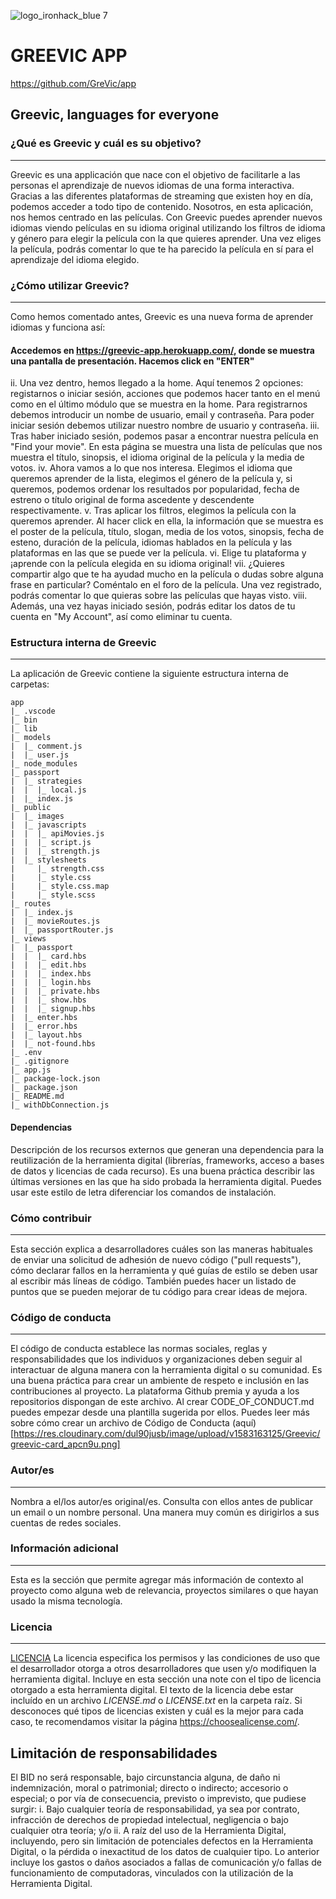 ![logo_ironhack_blue 7](https://res.cloudinary.com/dul90jusb/image/upload/v1583152727/Greevic/logo-grevic-pantone_jnzy0x.png)
# GREEVIC APP
https://github.com/GreVic/app
## Greevic, languages for everyone
### ¿Qué es Greevic y cuál es su objetivo?
---
Greevic es una applicación que nace con el objetivo de facilitarle a las personas el aprendizaje de nuevos idiomas de una forma interactiva. Gracias a las diferentes plataformas de streaming que existen hoy en día, podemos acceder a todo tipo de contenido. Nosotros, en esta aplicación, nos hemos centrado en las películas. 
Con Greevic puedes aprender nuevos idiomas viendo películas en su idioma original utilizando los filtros de idioma y género para elegir la película con la que quieres aprender. Una vez eliges la película, podrás comentar lo que te ha parecido la película en sí para el aprendizaje del idioma elegido.
### ¿Cómo utilizar Greevic?
---
Como hemos comentado antes, Greevic es una nueva forma de aprender idiomas y funciona así:
#### Accedemos en https://greevic-app.herokuapp.com/, donde se muestra una pantalla de presentación. Hacemos click en "ENTER"
ii. Una vez dentro, hemos llegado a la home. Aquí tenemos 2 opciones: registarnos o iniciar sesión, acciones que podemos hacer tanto en el menú como en el último módulo que se muestra en la home. Para registrarnos debemos introducir un nombe de usuario, email y contraseña. Para poder iniciar sesión debemos utilizar nuestro nombre de usuario y contraseña.
iii. Tras haber iniciado sesión, podemos pasar a encontrar nuestra película en "Find your movie". En esta página se muestra una lista de películas que nos muestra el título, sinopsis, el idioma original de la película y la media de votos.
iv. Ahora vamos a lo que nos interesa. Elegimos el idioma que queremos aprender de la lista, elegimos el género de la película y, si queremos, podemos ordenar los resultados por popularidad, fecha de estreno o título original de forma ascedente y descendente respectivamente.
v. Tras aplicar los filtros, elegimos la película con la queremos aprender. Al hacer click en ella, la información que se muestra es el poster de la película, título, slogan, media de los votos, sinopsis, fecha de esteno, duración de la película, idiomas hablados en la película y las plataformas en las que se puede ver la película.
vi. Elige tu plataforma y ¡aprende con la película elegida en su idioma original!
vii. ¿Quieres compartir algo que te ha ayudad mucho en la película o dudas sobre alguna frase en particular? Coméntalo en el foro de la película. Una vez registrado, podrás comentar lo que quieras sobre las películas que hayas visto.
viii. Además, una vez hayas iniciado sesión, podrás editar los datos de tu cuenta en "My Account", así como eliminar tu cuenta.
### Estructura interna de Greevic
---
La aplicación de Greevic contiene la siguiente estructura interna de carpetas:
```
app
|_ .vscode
|_ bin
|_ lib
|_ models
|  |_ comment.js
|  |_ user.js
|_ node_modules
|_ passport
|  |_ strategies
|  |  |_ local.js
|  |_ index.js
|_ public
|  |_ images
|  |_ javascripts
|  |  |_ apiMovies.js
|  |  |_ script.js
|  |  |_ strength.js
|  |_ stylesheets
|     |_ strength.css
|     |_ style.css
|     |_ style.css.map
|     |_ style.scss 
|_ routes
|  |_ index.js
|  |_ movieRoutes.js
|  |_ passportRouter.js
|_ views
|  |_ passport
|  |  |_ card.hbs
|  |  |_ edit.hbs
|  |  |_ index.hbs
|  |  |_ login.hbs
|  |  |_ private.hbs
|  |  |_ show.hbs
|  |  |_ signup.hbs
|  |_ enter.hbs
|  |_ error.hbs
|  |_ layout.hbs
|  |_ not-found.hbs
|_ .env
|_ .gitignore
|_ app.js
|_ package-lock.json
|_ package.json
|_ README.md
|_ withDbConnection.js
```
#### Dependencias
Descripción de los recursos externos que generan una dependencia para la reutilización de la herramienta digital (librerías, frameworks, acceso a bases de datos y licencias de cada recurso). Es una buena práctica describir las últimas versiones en las que ha sido probada la herramienta digital. 
    Puedes usar este estilo de letra diferenciar los comandos de instalación.
### Cómo contribuir
---
Esta sección explica a desarrolladores cuáles son las maneras habituales de enviar una solicitud de adhesión de nuevo código ("pull requests"), cómo declarar fallos en la herramienta y qué guías de estilo se deben usar al escribir más líneas de código. También puedes hacer un listado de puntos que se pueden mejorar de tu código para crear ideas de mejora.
### Código de conducta 
---
El código de conducta establece las normas sociales, reglas y responsabilidades que los individuos y organizaciones deben seguir al interactuar de alguna manera con la herramienta digital o su comunidad. Es una buena práctica para crear un ambiente de respeto e inclusión en las contribuciones al proyecto. 
La plataforma Github premia y ayuda a los repositorios dispongan de este archivo. Al crear CODE_OF_CONDUCT.md puedes empezar desde una plantilla sugerida por ellos. Puedes leer más sobre cómo crear un archivo de Código de Conducta (aquí)[https://res.cloudinary.com/dul90jusb/image/upload/v1583163125/Greevic/greevic-card_apcn9u.png]
### Autor/es
---
Nombra a el/los autor/es original/es. Consulta con ellos antes de publicar un email o un nombre personal. Una manera muy común es dirigirlos a sus cuentas de redes sociales.
### Información adicional
---
Esta es la sección que permite agregar más información de contexto al proyecto como alguna web de relevancia, proyectos similares o que hayan usado la misma tecnología.
### Licencia 
---
[LICENCIA](https://github.com/EL-BID/Plantilla-de-repositorio/blob/master/LICENSE.md)
La licencia especifica los permisos y las condiciones de uso que el desarrollador otorga a otros desarrolladores que usen y/o modifiquen la herramienta digital.
Incluye en esta sección una note con el tipo de licencia otorgado a esta herramienta digital. El texto de la licencia debe estar incluído en un archivo *LICENSE.md* o *LICENSE.txt* en la carpeta raíz.
Si desconoces qué tipos de licencias existen y cuál es la mejor para cada caso, te recomendamos visitar la página https://choosealicense.com/.
## Limitación de responsabilidades
El BID no será responsable, bajo circunstancia alguna, de daño ni indemnización, moral o patrimonial; directo o indirecto; accesorio o especial; o por vía de consecuencia, previsto o imprevisto, que pudiese surgir:
i. Bajo cualquier teoría de responsabilidad, ya sea por contrato, infracción de derechos de propiedad intelectual, negligencia o bajo cualquier otra teoría; y/o
ii. A raíz del uso de la Herramienta Digital, incluyendo, pero sin limitación de potenciales defectos en la Herramienta Digital, o la pérdida o inexactitud de los datos de cualquier tipo. Lo anterior incluye los gastos o daños asociados a fallas de comunicación y/o fallas de funcionamiento de computadoras, vinculados con la utilización de la Herramienta Digital.